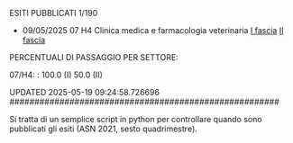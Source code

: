 ESITI PUBBLICATI 1/190 

- 09/05/2025 07 H4  Clinica medica e farmacologia veterinaria	  [I fascia](https://asn23.cineca.it/pubblico/miur/esito/07%252FH4/1/4) [II fascia](https://asn23.cineca.it/pubblico/miur/esito/07%252FH4/2/4) 

PERCENTUALI DI PASSAGGIO PER SETTORE:

07/H4: : 100.0 (I) 50.0 (II)

UPDATED 2025-05-19 09:24:58.726696
###################################################### 

Si tratta di un semplice script in python per controllare quando sono pubblicati gli esiti (ASN 2021, sesto quadrimestre).

